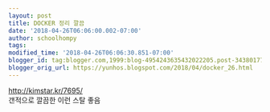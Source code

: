 ```yaml
---
layout: post
title: DOCKER 정리 깔끔
date: '2018-04-26T06:06:00.002-07:00'
author: schoolhompy
tags: 
modified_time: '2018-04-26T06:06:30.851-07:00'
blogger_id: tag:blogger.com,1999:blog-4954243635432022205.post-3438017779984916263
blogger_orig_url: https://yunhos.blogspot.com/2018/04/docker_26.html
---
```


http://kimstar.kr/7695/<br />갠적으로 깔끔한 이런 스탈 좋음